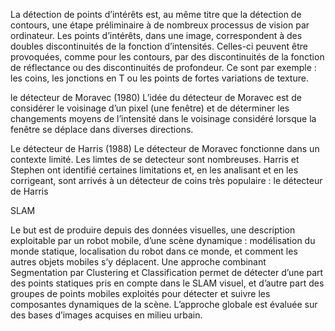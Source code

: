 La détection de points d’intérêts est, au même titre que la détection de contours, une étape préliminaire à de nombreux processus de vision par
ordinateur. Les points d’intérêts, dans une image, correspondent à des doubles discontinuités de la fonction d’intensités. Celles-ci peuvent être provoquées, comme pour les contours, par des discontinuités de la fonction de réflectance ou des discontinuités de profondeur. Ce sont par exemple : les coins, les jonctions en T ou les points de fortes variations de texture.



le détecteur de Moravec (1980)
L’idée du détecteur de Moravec est de considérer le voisinage d’un pixel (une fenêtre) et de déterminer les changements moyens de l’intensité dans le voisinage considéré lorsque la fenêtre se déplace dans diverses directions.



Le détecteur de Harris (1988)
Le détecteur de Moravec fonctionne dans un contexte limité. Les limtes de se detecteur sont nombreuses. Harris et Stephen ont identifié certaines limitations et, en les analisant et en les corrigeant, sont arrivés à un détecteur de coins très populaire : le détecteur de Harris

SLAM

Le but est de produire depuis des données visuelles, une description exploitable par un robot mobile, d’une scène dynamique : modélisation du monde statique, localisation du robot dans ce monde, et comment les autres objets mobiles s’y déplacent. Une approche combinant Segmentation par Clustering et Classification permet de détecter d’une part des points statiques pris en compte dans le SLAM visuel, et d’autre part des groupes de points mobiles exploités pour détecter et suivre les composantes dynamiques de la scène. L’approche globale est évaluée sur des bases d’images acquises en milieu urbain.